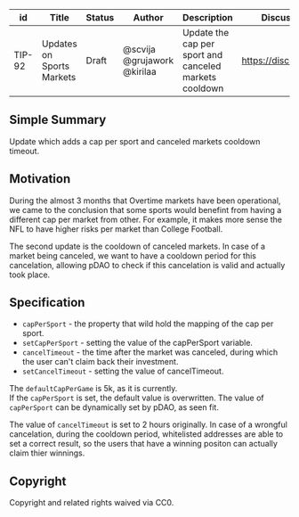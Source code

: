 
| id      | Title | Status | Author | Description | Discussions to | Created |
| ----------- | ----------- | ----------- | ----------- | ----------- | ----------- | ----------- |
| TIP-92 | Updates on Sports Markets | Draft | @scvija @grujawork @kirilaa | Update the cap per sport and canceled markets cooldown  | https://discord.gg/thales | 2022-10-03

## Simple Summary

Update which adds a cap per sport and canceled markets cooldown timeout.

## Motivation  

During the almost 3 months that Overtime markets have been operational, we came to the conclusion that some sports would benefint from having a different cap per market from other. For example, it makes more sense the NFL to have higher risks per market than College Football. 

The second update is the cooldown of canceled markets. In case of a market being canceled, we want to have a cooldown period for this cancelation, allowing pDAO to check if this cancelation is valid and actually took place. 

## Specification

  - `capPerSport` - the property that wild hold the mapping of the cap per sport.  
  - `setCapPerSport` - setting the value of the capPerSport variable.  
  - `cancelTimeout` - the time after the market was canceled, during which the user can't claim back their investment.  
  - `setCancelTimeout` - setting the value of cancelTimeout.

  The `defaultCapPerGame` is 5k, as it is currently.  
  If the `capPerSport` is set, the default value is overwritten.
  The value of `capPerSport` can be dynamically set by pDAO, as seen fit.

  The value of `cancelTimeout` is set to 2 hours originally. In case of a wrongful cancelation, during the cooldown period, whitelisted addresses are able to set a correct result, so the users that have a winning positon can actually claim thier winnings.


## Copyright

Copyright and related rights waived via CC0.
